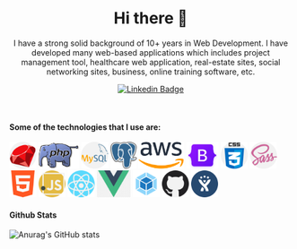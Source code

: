 <h1 align="center">Hi there 👋</h1>

<p align="center">
I have a strong solid background of 10+ years in Web Development. I have developed many web-based applications which includes project management tool, healthcare web application, real-estate sites, social networking sites, business, online training software, etc.
</p>

<div align="center">

  [![Linkedin Badge](https://img.shields.io/badge/-panteleev-blue?style=flat-square&logo=Linkedin&logoColor=white&link=https://www.linkedin.com/in/chi-dang-1a890a118/)](https://www.linkedin.com/in/chi-dang-1a890a118/)
</div>
 
<br>

<h4>Some of the technologies that I use are: </h4>
<p float="left">
  <img src="images/ruby.png" height="48px">
  <img src="images/php.svg" height="48px">
  <img src="images/mysql.png" height="48px">
  <img src="images/postgres.png" height="48px">
  <img src="images/aws.png" height="48px">          
  <img src="images/bootstrap5.png" height="48px">          
  <img src="images/css.png" height="48px">   
  <img src="images/sass.png" height="48px">       
  <img src="images/html-5.png" height="48px">
  <img src="images/javascript.png" height="48px">
  <img src="images/react.png" height="48px">
  <img src="images/vuejs.png" height="48px"> 
  <img src="images/webpack.svg" height="48px">    
  <img src="images/github.png" height="48px">
  <img src="images/jira.png" height="48px">
</p>

<h4>Github Stats</h4>

![Anurag's GitHub stats](https://github-readme-stats.vercel.app/api?username=chidang&count_private=true&show_icons=true)
